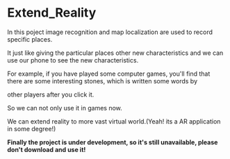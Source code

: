 # Extend_Reality

In this poject image recognition and map localization are used to record specific places.

It just like giving the particular places other new characteristics and we can use our phone to see the new characteristics.

For example, if you have played some computer games, you'll find that there are some interesting stones, which is written some words by

other players after you click it. 

So we can not only use it in games now. 

We can extend reality to more vast virtual world.(Yeah! its a AR application in some degree!)

**Finally the project is under development, so it's still unavailable, please don't download and use it!**
